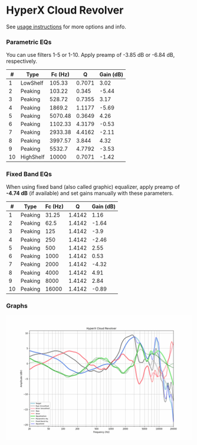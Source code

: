 # HyperX Cloud Revolver
See [usage instructions](https://github.com/jaakkopasanen/AutoEq#usage) for more options and info.

### Parametric EQs
You can use filters 1-5 or 1-10. Apply preamp of -3.85 dB or -6.84 dB, respectively.

|   # | Type      |   Fc (Hz) |      Q |   Gain (dB) |
|-----|-----------|-----------|--------|-------------|
|   1 | LowShelf  |    105.33 | 0.7071 |        3.02 |
|   2 | Peaking   |    103.22 | 0.345  |       -5.44 |
|   3 | Peaking   |    528.72 | 0.7355 |        3.17 |
|   4 | Peaking   |   1869.2  | 1.1177 |       -5.69 |
|   5 | Peaking   |   5070.48 | 0.3649 |        4.26 |
|   6 | Peaking   |   1102.33 | 4.3179 |       -0.53 |
|   7 | Peaking   |   2933.38 | 4.4162 |       -2.11 |
|   8 | Peaking   |   3997.57 | 3.844  |        4.32 |
|   9 | Peaking   |   5532.7  | 4.7792 |       -3.53 |
|  10 | HighShelf |  10000    | 0.7071 |       -1.42 |

### Fixed Band EQs
When using fixed band (also called graphic) equalizer, apply preamp of **-4.74 dB** (if available) and set gains manually with these parameters.

|   # | Type    |   Fc (Hz) |      Q |   Gain (dB) |
|-----|---------|-----------|--------|-------------|
|   1 | Peaking |     31.25 | 1.4142 |        1.16 |
|   2 | Peaking |     62.5  | 1.4142 |       -1.64 |
|   3 | Peaking |    125    | 1.4142 |       -3.9  |
|   4 | Peaking |    250    | 1.4142 |       -2.46 |
|   5 | Peaking |    500    | 1.4142 |        2.55 |
|   6 | Peaking |   1000    | 1.4142 |        0.53 |
|   7 | Peaking |   2000    | 1.4142 |       -4.32 |
|   8 | Peaking |   4000    | 1.4142 |        4.91 |
|   9 | Peaking |   8000    | 1.4142 |        2.84 |
|  10 | Peaking |  16000    | 1.4142 |       -0.89 |

### Graphs
![](./HyperX%20Cloud%20Revolver.png)
